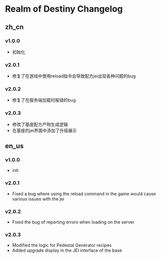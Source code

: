 # Realm of Destiny Changelog

## zh_cn
### v1.0.0
- 初始化

### v2.0.1
- 修复了在游戏中使用reload指令会导致配方jei出现各种问题的bug

### v2.0.2
- 修复了在服务端加载时报错的bug

### v2.0.3
- 修改了基座配方产物生成逻辑
- 在基座的jei界面中添加了升级展示

## en_us
### v1.0.0
- init

### v2.0.1
- Fixed a bug where using the reload command in the game would cause various issues with the jei

### v2.0.2
- Fixed the bug of reporting errors when loading on the server

### v2.0.3
- Modified the logic for Pedestal Generator recipes
- Added upgrade display in the JEI interface of the base